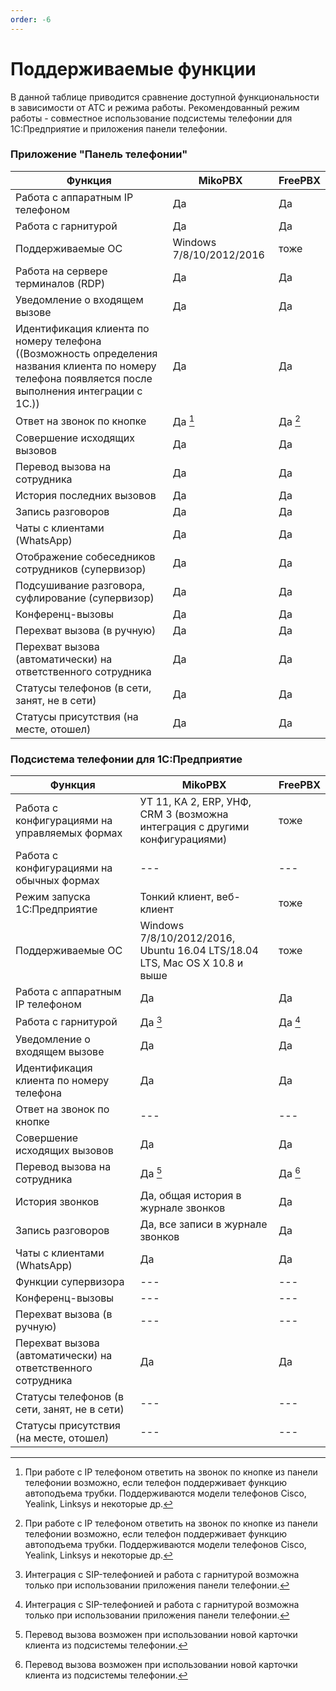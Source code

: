 ```yaml
---
order: -6
---
```


# Поддерживаемые функции

В данной таблице приводится сравнение доступной функциональности в зависимости от АТС и режима работы.
Рекомендованный режим работы - совместное использование подсистемы телефонии для 1С:Предприятие и приложения панели
телефонии.

### Приложение "Панель телефонии"

| Функция | MikoPBX | FreePBX |
|---------|---------|---------|
| Работа с аппаратным IP телефоном | Да | Да |
| Работа с гарнитурой | Да | Да|
| Поддерживаемые ОС | Windows 7/8/10/2012/2016 | тоже |
| Работа на сервере терминалов (RDP) | Да | Да|
| Уведомление о входящем вызове | Да | Да |
| Идентификация клиента по номеру телефона ((Возможность определения названия клиента по номеру телефона появляется после выполнения интеграции с 1С.)) | Да | Да|
| Ответ на звонок по кнопке | Да [^1] | Да [^1] |
| Совершение исходящих вызовов | Да | Да |
| Перевод вызова на сотрудника | Да | Да |
| История последних вызовов | Да | Да |
| Запись разговоров | Да | Да |
| Чаты с клиентами (WhatsApp) | Да | Да |
| Отображение собеседников сотрудников (супервизор) | Да | Да |
| Подсушивание разговора, суфлирование (супервизор) | Да | Да |
| Конференц-вызовы | Да | Да |
| Перехват вызова (в ручную) | Да | Да |
| Перехват вызова (автоматически) на ответственного сотрудника | Да | Да |
| Статусы телефонов (в сети, занят, не в сети) | Да | Да |
| Статусы присутствия (на месте, отошел) | Да | Да |

### Подсистема телефонии для 1С:Предприятие

| Функция | MikoPBX | FreePBX |
|---------|---------|---------|
| Работа с конфигурациями на управляемых формах | УТ 11, КА 2, ERP, УНФ, CRM 3 (возможна интеграция с другими конфигурациями) | тоже |
| Работа с конфигурациями на обычных формах | --- | --- |
| Режим запуска 1С:Предприятие | Тонкий клиент, веб-клиент | тоже |
| Поддерживаемые ОС | Windows 7/8/10/2012/2016, Ubuntu 16.04 LTS/18.04 LTS, Mac OS X 10.8 и выше | тоже |
| Работа с аппаратным IP телефоном | Да | Да |
| Работа с гарнитурой | Да [^2] | Да [^2] |
| Уведомление о входящем вызове | Да | Да |
| Идентификация клиента по номеру телефона | Да | Да |
| Ответ на звонок по кнопке | --- | --- |
| Совершение исходящих вызовов | Да | Да |
| Перевод вызова на сотрудника | Да [^3] | Да [^3] |
| История звонков | Да, общая история в журнале звонков | Да |
| Запись разговоров | Да, все записи в журнале звонков | Да |
| Чаты с клиентами (WhatsApp) | Да | Да |
| Функции супервизора | --- | --- |
| Конференц-вызовы | --- | --- |
| Перехват вызова (в ручную) | --- | --- |
| Перехват вызова (автоматически) на ответственного сотрудника | Да | Да |
| Статусы телефонов (в сети, занят, не в сети) | --- | --- |
| Статусы присутствия (на месте, отошел) | --- | --- |

[^1]: При работе с IP телефоном ответить на звонок по кнопке из панели телефонии возможно, если телефон поддерживает функцию автоподъема трубки. Поддерживаются модели телефонов Cisco, Yealink, Linksys и некоторые др.
[^2]: Интеграция с SIP-телефонией и работа с гарнитурой возможна только при использовании приложения панели телефонии.
[^3]: Перевод вызова возможен при использовании новой карточки клиента из подсистемы телефонии.
